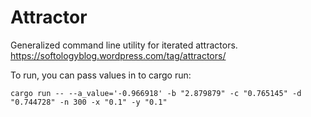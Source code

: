 # Attractor

Generalized command line utility for iterated attractors.
https://softologyblog.wordpress.com/tag/attractors/

To run, you can pass values in to cargo run:

```
cargo run -- --a_value='-0.966918' -b "2.879879" -c "0.765145" -d "0.744728" -n 300 -x "0.1" -y "0.1"
```